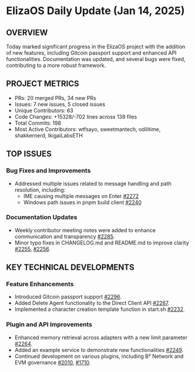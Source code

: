 # ElizaOS Daily Update (Jan 14, 2025)

## OVERVIEW 
Today marked significant progress in the ElizaOS project with the addition of new features, including Gitcoin passport support and enhanced API functionalities. Documentation was updated, and several bugs were fixed, contributing to a more robust framework.

## PROJECT METRICS
- PRs: 20 merged PRs, 34 new PRs
- Issues: 7 new issues, 5 closed issues
- Unique Contributors: 63
- Code Changes: +15328/-702 lines across 139 files
- Total Commits: 198
- Most Active Contributors: wtfsayo, sweetmantech, odilitime, shakkernerd, IkigaiLabsETH

## TOP ISSUES
### Bug Fixes and Improvements
- Addressed multiple issues related to message handling and path resolution, including:
  - IME causing multiple messages on Enter [#2272](https://github.com/elizaos/eliza/issues/2272)
  - Windows path issues in pnpm build client [#2240](https://github.com/elizaos/eliza/issues/2240)

### Documentation Updates
- Weekly contributor meeting notes were added to enhance communication and transparency [#2285](https://github.com/elizaos/eliza/pull/2285).
- Minor typo fixes in CHANGELOG.md and README.md to improve clarity [#2255](https://github.com/elizaos/eliza/pull/2255), [#2256](https://github.com/elizaos/eliza/pull/2256).

## KEY TECHNICAL DEVELOPMENTS
### Feature Enhancements
- Introduced Gitcoin passport support [#2296](https://github.com/elizaos/eliza/pull/2296).
- Added Delete Agent functionality to the Direct Client API [#2267](https://github.com/elizaos/eliza/pull/2267).
- Implemented a character creation template function in start.sh [#2232](https://github.com/elizaos/eliza/pull/2232).

### Plugin and API Improvements
- Enhanced memory retrieval across adapters with a new limit parameter [#2264](https://github.com/elizaos/eliza/pull/2264).
- Added an example service to demonstrate new functionalities [#2249](https://github.com/elizaos/eliza/pull/2249).
- Continued development on various plugins, including B² Network and EVM governance [#2010](https://github.com/elizaos/eliza/pull/2010), [#1710](https://github.com/elizaos/eliza/pull/1710).